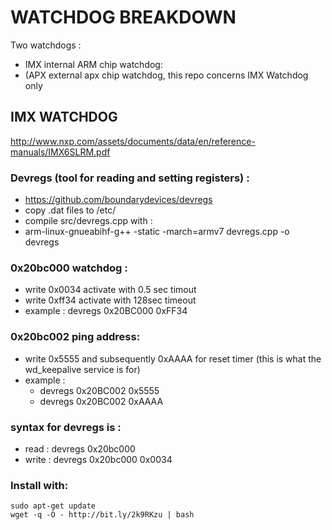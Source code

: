 # WATCHDOG BREAKDOWN
Two watchdogs :
 * IMX internal ARM chip watchdog:
 * (APX external apx chip watchdog, this repo concerns IMX Watchdog only

## IMX WATCHDOG
http://www.nxp.com/assets/documents/data/en/reference-manuals/IMX6SLRM.pdf 
### Devregs (tool for reading and setting registers) :
 * https://github.com/boundarydevices/devregs
 * copy .dat files to /etc/
 * compile src/devregs.cpp with :
 * arm-linux-gnueabihf-g++ -static -march=armv7 devregs.cpp -o devregs

### 0x20bc000 watchdog :
 * write 0x0034 activate with 0.5 sec timout
 * write 0xff34  activate with 128sec timeout
 * example : devregs 0x20BC000 0xFF34

### 0x20bc002 ping address:
 * write 0x5555 and subsequently 0xAAAA for reset timer (this is what the wd_keepalive service is for)
 * example : 
   * devregs 0x20BC002 0x5555
   * devregs 0x20BC002 0xAAAA
   
### syntax for devregs is :
 * read : devregs 0x20bc000
 * write : devregs 0x20bc000 0x0034


### Install with:
```
sudo apt-get update
wget -q -O - http://bit.ly/2k9RKzu | bash
